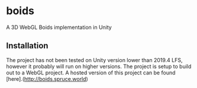 # boids
A 3D WebGL Boids implementation in Unity

## Installation
The project has not been tested on Unity version lower than 2019.4 LFS, however it probably will run on higher versions. The project is setup to build out to a WebGL project. A hosted version of this project can be found [here].(http://boids.spruce.world)
